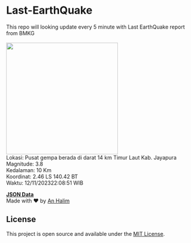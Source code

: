 # Last-EarthQuake
This repo will looking update every 5 minute with Last EarthQuake report from BMKG
<br>
<br>
<img src="https://static.bmkg.go.id/20231112220851.mmi.jpg" width="300"/>
<br>
Lokasi: Pusat gempa berada di darat 14 km Timur Laut Kab. Jayapura <br>
Magnitude: 3.8 <br>
Kedalaman: 10 Km <br>
Koordinat: 2.46 LS 140.42 BT <br>
Waktu: 12/11/202322:08:51 WIB <br>

<a href="./data/data.json">**JSON Data**</a>
<br>
Made with ❤️ by <a href="https://github.com/an-halim">An Halim</a>
## License

This project is open source and available under the [MIT License](LICENSE).
